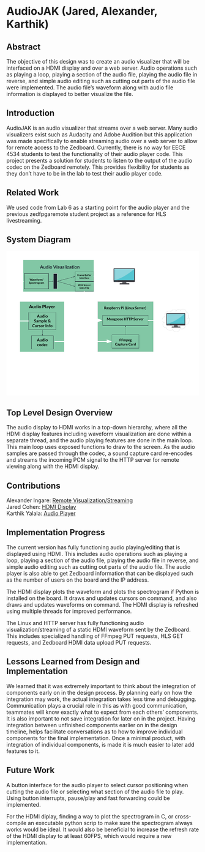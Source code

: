 # AudioJAK (Jared, Alexander, Karthik)

## Abstract
The objective of this design was to create an audio visualizer that will be interfaced on a HDMI display and over a web server. Audio operations such as playing a loop, playing a section of the audio file, playing the audio file in reverse, and simple audio editing such as cutting out parts of the audio file were implemented. The audio file’s waveform along with audio file information is displayed to better visualize the file. 

## Introduction
AudioJAK is an audio visualizer that streams over a web server. Many audio visualizers exist such as Audacity and Adobe Audition but this application was made specifically to enable streaming audio over a web server to allow for remote access to the Zedboard. Currently, there is no way for EECE 4534 students to test the functionality of their audio player code. This project presents a solution for students to listen to the output of the audio codec on the Zedboard remotely. This provides flexibility for students as they don’t have to be in the lab to test their audio player code. 

## Related Work
We used code from Lab 6 as a starting point for the audio player and the previous zedfpgaremote student project as a reference for HLS livestreaming.

## System Diagram
![image](system_diagram.png)

## Top Level Design Overview

The audio display to HDMI works in a top-down hierarchy, where all the HDMI display features including waveform visualization are done within a separate thread, and the audio playing features are done in the main loop. This main loop uses exposed functions to draw to the screen. As the audio samples are passed through the codec, a sound capture card re-encodes and streams the incoming PCM signal to the HTTP server for remote viewing along with the HDMI display.

## Contributions 
Alexander Ingare: [Remote Visualization/Streaming](http-server/HTTP.md) <br />
Jared Cohen: [HDMI Display](hdmi/HDMI.md) <br />
Karthik Yalala: [Audio Player](audio_player/PLAYER.md) <br />

## Implementation Progress
The current version has fully functioning audio playing/editing that is displayed using HDMI. This includes audio operations such as playing a loop, playing a section of the audio file, playing the audio file in reverse, and simple audio editing such as cutting out parts of the audio file. The audio player is also able to get Zedboard information that can be displayed such as the number of users on the board and the IP address. 

The HDMI display plots the waveform and plots the spectrogram if Python is installed on the board. It draws and updates cursors on command, and also draws and updates waveforms on command. The HDMI display is refreshed using multiple threads for improved performance. 

The Linux and HTTP server has fully functioning audio visualization/streaming of a static HDMI waveform sent by the Zedboard. This includes specialized handling of FFmpeg PUT requests, HLS GET requests, and Zedboard HDMI data upload PUT requests.

## Lessons Learned from Design and Implementation
We learned that it was extremely important to think about the integration of components early on in the design process. By planning early on how the integration may work, the actual integration takes less time and debugging. Communication plays a crucial role in this as with good communication, teammates will know exactly what to expect from each others’ components. It is also important to not save integration for later on in the project. Having integration between unfinished components earlier on in the design timeline, helps facilitate conversations as to how to improve individual components for the final implementation. Once a minimal product, with integration of individual components, is made it is much easier to later add features to it. 

## Future Work
A button interface for the audio player to select cursor positioning when cutting the audio file or selecting what section of the audio file to play. Using button interrupts, pause/play and fast forwarding could be implemented. 

For the HDMI diplay, finding a way to plot the spectrogram in C, or cross-compile an executable python scrip to make sure the spectrogram always works would be ideal. It would also be beneficial to increase the refresh rate of the HDMI display to at least 60FPS, which would require a new implementation.
